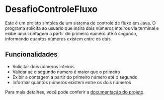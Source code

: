 # DesafioControleFluxo

Este é um projeto simples de um sistema de controle de fluxo em Java. O programa solicita ao usuário que insira dois números inteiros via terminal e exibe uma contagem a partir do primeiro número até o segundo, informando quantos números existem entre os dois.

## Funcionalidades

- Solicitar dois números inteiros
- Validar se o segundo número é maior que o primeiro
- Exibir a contagem a partir do primeiro número até o segundo
- Informar quantos números existem entre os dois números

Para mais detalhes, você pode conferir a [documentação do projeto](https://github.com/digitalinnovationone/trilha-java-basico/tree/main/desafios/controle-fluxo).
